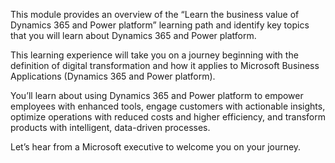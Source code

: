 This module provides an overview of the “Learn the business value of Dynamics 365 and Power platform” learning path and identify key topics that you will learn about Dynamics 365 and Power platform.

This learning experience will take you on a journey beginning with the definition of digital transformation and how it applies to Microsoft Business Applications (Dynamics 365 and Power platform).

You’ll learn about using Dynamics 365 and Power platform to empower employees with enhanced tools, engage customers with actionable insights, optimize operations with reduced costs and higher efficiency, and transform products with intelligent, data-driven processes.

Let’s hear from a Microsoft executive to welcome you on your journey.